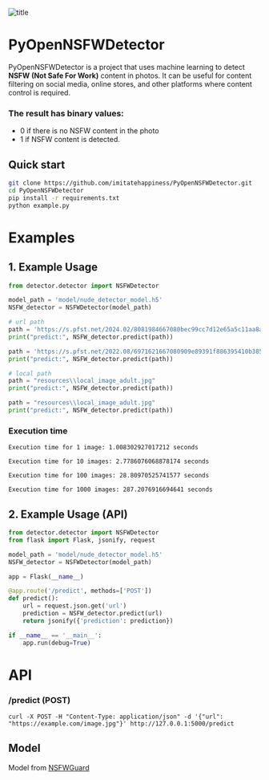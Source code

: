 
![title](https://github.com/imitatehappiness/PyOpenNSFWDetector/assets/79199956/b06bee1b-86e4-42ad-a67a-f245d29110bb)


# PyOpenNSFWDetector

PyOpenNSFWDetector is a project that uses machine learning to detect **NSFW (Not Safe For Work)** content in photos. It can be useful for content filtering on social media, online stores, and other platforms where content control is required.

### The result has binary values: 
* 0 if there is no NSFW content in the photo
* 1 if NSFW content is detected.

## Quick start
```bash
git clone https://github.com/imitatehappiness/PyOpenNSFWDetector.git
cd PyOpenNSFWDetector
pip install -r requirements.txt
python example.py 
```
# Examples
## 1. Example Usage

```python
from detector.detector import NSFWDetector

model_path = 'model/nude_detector_model.h5'
NSFW_detector = NSFWDetector(model_path)

# url path
path = 'https://s.pfst.net/2024.02/8081984667080bec99cc7d12e65a5c11aa8a70ef9cefc_b.jpg'
print("predict:", NSFW_detector.predict(path))

path = 'https://s.pfst.net/2022.08/6971621667080909e89391f886395410b385c888ab881_b.jpg'
print("predict:", NSFW_detector.predict(path))

# local path
path = "resources\\local_image_adult.jpg"
print("predict:", NSFW_detector.predict(path))

path = "resources\\local_image_adult.jpg"
print("predict:", NSFW_detector.predict(path))
```

### Execution time
```
Execution time for 1 image: 1.008302927017212 seconds

Execution time for 10 images: 2.7786076068878174 seconds

Execution time for 100 images: 28.80970525741577 seconds

Execution time for 1000 images: 287.2076916694641 seconds
```

## 2. Example Usage (API)
```python
from detector.detector import NSFWDetector
from flask import Flask, jsonify, request

model_path = 'model/nude_detector_model.h5'
NSFW_detector = NSFWDetector(model_path)

app = Flask(__name__)

@app.route('/predict', methods=['POST'])
def predict():
	url = request.json.get('url')
	prediction = NSFW_detector.predict(url)
	return jsonify({'prediction': prediction})

if __name__ == '__main__':
	app.run(debug=True)
```

# API
### /predict (POST)
```
curl -X POST -H "Content-Type: application/json" -d '{"url": "https://example.com/image.jpg"}' http://127.0.0.1:5000/predict
```

## Model

Model from [NSFWGuard](https://github.com/midhunsankar23/NSFWGuard/tree/main)

